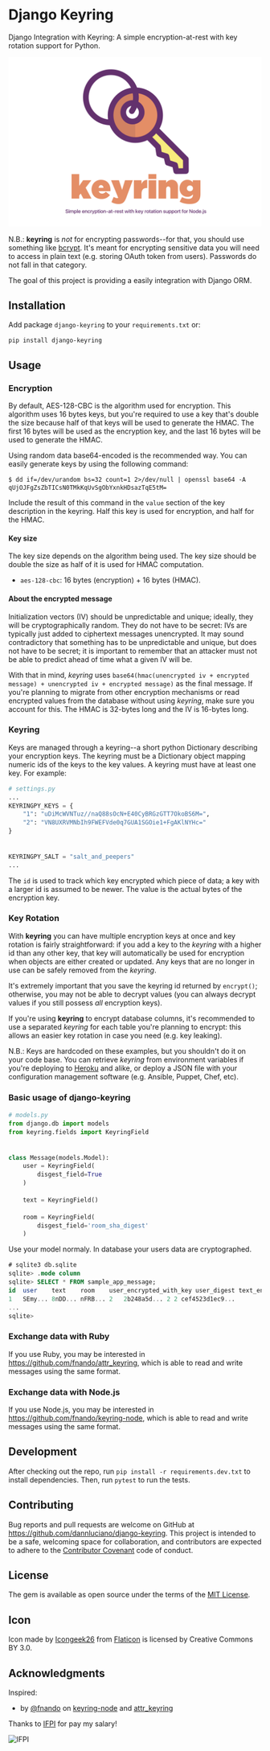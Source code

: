 # Django Keyring

Django Integration with Keyring: A simple encryption-at-rest with key rotation support for Python.

![keyring: Simple encryption-at-rest with key rotation support for Python.](https://raw.githubusercontent.com/dannluciano/keyring-python/main/keyring.png)

N.B.: **keyring** is _not_ for encrypting passwords--for that, you should use
something like [bcrypt](https://pypi.org/project/bcrypt/). It's meant for
encrypting sensitive data you will need to access in plain text (e.g. storing
OAuth token from users). Passwords do not fall in that category.

The goal of this project is providing a easily integration with Django ORM.

## Installation

Add package `django-keyring` to your `requirements.txt` or:

```console
pip install django-keyring
```

## Usage

### Encryption

By default, AES-128-CBC is the algorithm used for encryption. This algorithm
uses 16 bytes keys, but you're required to use a key that's double the size
because half of that keys will be used to generate the HMAC. The first 16 bytes
will be used as the encryption key, and the last 16 bytes will be used to
generate the HMAC.

Using random data base64-encoded is the recommended way. You can easily generate
keys by using the following command:

```console
$ dd if=/dev/urandom bs=32 count=1 2>/dev/null | openssl base64 -A
qUjOJFgZsZbTICsN0TMkKqUvSgObYxnkHDsazTqE5tM=
```

Include the result of this command in the `value` section of the key description
in the keyring. Half this key is used for encryption, and half for the HMAC.

#### Key size

The key size depends on the algorithm being used. The key size should be double
the size as half of it is used for HMAC computation.

- `aes-128-cbc`: 16 bytes (encryption) + 16 bytes (HMAC).
<!-- - `aes-192-cbc`: 24 bytes (encryption) + 24 bytes (HMAC).
- `aes-256-cbc`: 32 bytes (encryption) + 32 bytes (HMAC). -->

#### About the encrypted message

Initialization vectors (IV) should be unpredictable and unique; ideally, they
will be cryptographically random. They do not have to be secret: IVs are
typically just added to ciphertext messages unencrypted. It may sound
contradictory that something has to be unpredictable and unique, but does not
have to be secret; it is important to remember that an attacker must not be able
to predict ahead of time what a given IV will be.

With that in mind, _keyring_ uses
`base64(hmac(unencrypted iv + encrypted message) + unencrypted iv + encrypted message)`
as the final message. If you're planning to migrate from other encryption
mechanisms or read encrypted values from the database without using _keyring_,
make sure you account for this. The HMAC is 32-bytes long and the IV is 16-bytes
long.

### Keyring

Keys are managed through a keyring--a short python Dictionary describing your
encryption keys. The keyring must be a Dictionary object mapping numeric ids of the
keys to the key values. A keyring must have at least one key. For example:

```python settings.py
# settings.py
...
KEYRINGPY_KEYS = {
    "1": "uDiMcWVNTuz//naQ88sOcN+E40CyBRGzGTT7OkoBS6M=",
    "2": "VN8UXRVMNbIh9FWEFVde0q7GUA1SGOie1+FgAKlNYHc="
}


KEYRINGPY_SALT = "salt_and_peepers"
...
```

The `id` is used to track which key encrypted which piece of data; a key with a
larger id is assumed to be newer. The value is the actual bytes of the
encryption key.

### Key Rotation

With **keyring** you can have multiple encryption keys at once and key rotation
is fairly straightforward: if you add a key to the _keyring_ with a higher id
than any other key, that key will automatically be used for encryption when
objects are either created or updated. Any keys that are no longer in use can be
safely removed from the _keyring_.

It's extremely important that you save the keyring id returned by `encrypt()`;
otherwise, you may not be able to decrypt values (you can always decrypt values
if you still possess _all_ encryption keys).

If you're using **keyring** to encrypt database columns, it's recommended to use
a separated _keyring_ for each table you're planning to encrypt: this allows an
easier key rotation in case you need (e.g. key leaking).

N.B.: Keys are hardcoded on these examples, but you shouldn't do it on your code
base. You can retrieve _keyring_ from environment variables if you're deploying
to [Heroku](https://heroku.com) and alike, or deploy a JSON file with your
configuration management software (e.g. Ansible, Puppet, Chef, etc).

### Basic usage of django-keyring

```python models.py
# models.py
from django.db import models
from keyring.fields import KeyringField


class Message(models.Model):
    user = KeyringField(
        disgest_field=True
    )
    
    text = KeyringField()

    room = KeyringField(
        disgest_field='room_sha_digest'
    )

```

Use your model normaly. In database your users data are cryptographed.

```sql
# sqlite3 db.sqlite
sqlite> .mode column
sqlite> SELECT * FROM sample_app_message;
id  user    text    room    user_encrypted_with_key user_digest text_encrypted_with_key room_encrypted_with_key room_sha_digest
1   SEmy... 8nDD... nFRB... 2   2b248a5d... 2 2 cef4523d1ec9...
...
sqlite>
```

<!-- #### Change encryption algorithm

You can choose between `AES-128-CBC`, `AES-192-CBC` and `AES-256-CBC`. By
default, `AES-128-CBC` will be used.

To specify the encryption algorithm, set the `encryption` option. The following
example uses `AES-256-CBC`.

```python
from keyring import Keyring

keys = { "1": "uDiMcWVNTuz//naQ88sOcN+E40CyBRGzGTT7OkoBS6M=" }
encryptor = Keyring(keys, {
  "encryption": "aes-256-cbc",
  "digest_salt": "<custom salt>",
})
``` -->

### Exchange data with Ruby

If you use Ruby, you may be interested in
<https://github.com/fnando/attr_keyring>, which is able to read and write
messages using the same format.

### Exchange data with Node.js

If you use Node.js, you may be interested in
<https://github.com/fnando/keyring-node>, which is able to read and write
messages using the same format.


## Development

After checking out the repo, run `pip install -r requirements.dev.txt` to install dependencies. Then,
run `pytest` to run the tests.

## Contributing

Bug reports and pull requests are welcome on GitHub at
<https://github.com/dannluciano/django-keyring>. This project is intended to be a safe,
welcoming space for collaboration, and contributors are expected to adhere to
the [Contributor Covenant](http://contributor-covenant.org) code of conduct.

## License

The gem is available as open source under the terms of the
[MIT License](https://opensource.org/licenses/MIT).

## Icon

Icon made by [Icongeek26](https://www.flaticon.com/authors/icongeek26) from
[Flaticon](https://www.flaticon.com/) is licensed by Creative Commons BY 3.0.

<!-- ## Code of Conduct

Everyone interacting in the **keyring** project’s codebases, issue trackers,
chat rooms and mailing lists is expected to follow the
[code of conduct](https://github.com/dannluciano/keyring-python/blob/main/CODE_OF_CONDUCT.md). -->

## Acknowledgments

Inspired:

* by [@fnando](https://github.com/fnando) on [keyring-node](https://github.com/fnando/keyring-node) and [attr_keyring](https://github.com/fnando/attr_keyring)

Thanks to [IFPI](https://www.ifpi.edu.br/) for pay my salary!

![IFPI](https://github.com/dannluciano/liveboards/raw/master/doc/ifpi.png)